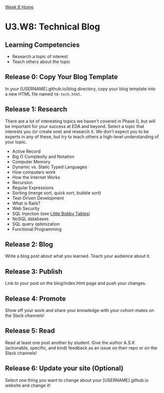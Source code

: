 [Week 8 Home](./)

# U3.W8: Technical Blog

## Learning Competencies
- Research a topic of interest
- Teach others about the topic

## Release 0: Copy Your Blog Template
In your [USERNAME].github.io/blog directory, copy your blog template into a new HTML file named `t8-tech.html`.

## Release 1: Research

There are a lot of interesting topics we haven't covered in Phase 0, but will be important for your success at EDA and beyond. Select a topic that interests you (or create one) and research it. We don't expect you to be experts in any of these, but try to teach others a high-level understanding of your topic.

- Active Record
- Big O Complexity and Notation
- Computer Memory
- Dynamic vs. Static Typed Languages
- How computers work
- How the Internet Works
- Recursion
- Regular Expressions
- Sorting (merge sort, quick sort, bubble sort)
- Test-Driven Development
- What is Rails?
- Web Security
- SQL Injection (see [Little Bobby Tables](http://xkcd.com/327/))
- NoSQL databases
- SQL query optimization
- Functional Programming

## Release 2: Blog
Write a blog post about what you learned. Teach your audience about it.

## Release 3: Publish
Link to your post on the blog/index.html page and push your changes.

## Release 4: Promote
Show off your work and share your knowledge with your cohort-mates on the Slack channels!

## Release 5: Read

Read at least one post another by student. Give the author A.S.K (actionable, specific, and kind) feedback as an issue on their repo or on the Slack channels!

## Release 6: Update your site (Optional)
Select one thing you want to change about your [USERNAME].github.io website and change it!